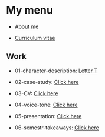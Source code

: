 # My menu

- [About me](02-intentional-aboutness/about.md)

- [Curriculum vitae](03-curriculum-vitae/cv-2020-patrik.md)

## Work

- 01-character-description: [Letter T](01-character-description/character-description.md)

- 02-case-study: [Click here](case-study/case-study.md)

- 03-CV: [Click here](03-curriculum-vitae/cv-2020-patrik.md)

- 04-voice-tone: [Click here](04-voice-tone/voice-tone-worksheet.md)

- 05-presentation: [Click here](05-final-presentation/Finals.pdf)

- 06-semestr-takeaways: [Click here](06-semestr-takeaways/5-things-i-learnt)
